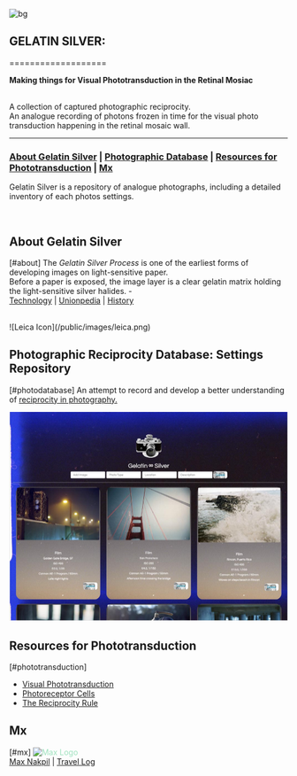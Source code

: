 ![bg](#9fe2bf)


## GELATIN SILVER:
===================

**Making things for Visual Phototransduction in the Retinal Mosiac**

<br>
A collection of captured photographic reciprocity.
<br>
An analogue recording of photons frozen in time for the visual photo transduction happening in the retinal mosaic wall.

<br>

---

### [About Gelatin Silver](#about) | [Photographic Database](#photodatabase) | [Resources for Phototransduction](#phototransduction) | [Mx](#mx)

Gelatin Silver is a repository of analogue photographs, including a detailed inventory of each photos settings.

<br>


##  About Gelatin Silver
[#about]
The *Gelatin Silver Process* is one of the earliest forms of developing images on light-sensitive paper.<br>
Before a paper is exposed, the image layer is a clear gelatin matrix holding the light-sensitive silver halides. - <br>
[Technology](https://en.wikipedia.org/wiki/Gelatin_silver_process#Technology)
|
[Unionpedia](https://en.unionpedia.org/Gelatin_silver_process) | [History](https://smarthistory.org/the-gelatin-silver-process-10-of-12/)

<br>
![Leica Icon](/public/images/leica.png)


## Photographic Reciprocity Database: Settings Repository
[#photodatabase]
An attempt to record and develop a better understanding of [reciprocity in photography.](https://www.picturecorrect.com/tips/understanding-reciprocity-in-photography/)
<br>

![gelatin home](gelatinsilverhome.jpeg)



## Resources for Phototransduction
[#phototransduction]
* [Visual Phototransduction](https://reactome.org/content/detail/R-HSA-2187338)
* [Photoreceptor Cells](https://en.wikipedia.org/wiki/Photoreceptor_cell)
* [The Reciprocity Rule](https://www.apogeephoto.com/the-reciprocity-rule-in-photography/)



## Mx
[#mx]
<span style="color:#9fe2bf">
![Max Logo](yt-mx-logo.png)
</span>
<br>
[Max Nakpil](https//mxnkpl.com) | [Travel Log](https//mxnkpl.com/blog)
